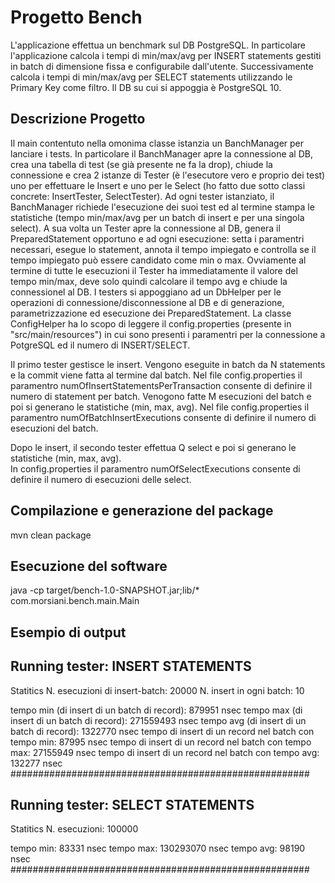 Progetto Bench
==============

L'applicazione effettua un benchmark sul DB PostgreSQL. In particolare l'applicazione calcola i tempi di min/max/avg per INSERT statements gestiti in batch di dimensione fissa e configurabile dall'utente. Successivamente calcola i tempi di min/max/avg per SELECT statements utilizzando le Primary Key come filtro. Il DB su cui si appoggia è PostgreSQL 10.

Descrizione Progetto
--------------------


Il main contentuto nella omonima classe istanzia un BanchManager per lanciare i tests.
In particolare il BanchManager apre la connessione al DB, crea una tabella di test (se già presente ne fa la drop), chiude la connessione e crea 2 istanze di Tester  (è l'esecutore vero e proprio dei test) uno per effettuare le Insert e uno per le Select (ho fatto due sotto classi concrete: InsertTester, SelectTester). Ad ogni tester istanziato, il BanchManager richiede l'esecuzione dei suoi test ed al termine stampa le statistiche (tempo min/max/avg per un batch di insert e per una singola select).
A sua volta un Tester apre la connessione al DB, genera il PreparedStatement opportuno e ad ogni esecuzione: setta i paramentri necessari, esegue lo statement, annota il tempo impiegato e controlla se il tempo impiegato può essere candidato come min o max. Ovviamente al termine di tutte le esecuzioni il Tester ha immediatamente il valore del tempo min/max, deve solo quindi calcolare il tempo avg e chiude la connessionel al DB.
I testers si appoggiano ad un DbHelper per le operazioni di connessione/disconnessione al DB e di generazione, parametrizzazione ed esecuzione dei PreparedStatement.
La classe ConfigHelper ha lo scopo di leggere il config.properties (presente in "src/main/resources") in cui sono presenti i paramentri per la connessione a PotgreSQL ed il numero di INSERT/SELECT.

Il primo tester gestisce le insert. Vengono eseguite in batch da N statements e la commit viene fatta al termine dal batch.
Nel file config.properties il paramentro numOfInsertStatementsPerTransaction consente di definire il numero di statement per batch.
Venogono fatte M esecuzioni del batch e poi si generano le statistiche (min, max, avg). 
Nel file config.properties il paramentro numOfBatchInsertExecutions consente di definire il numero di esecuzioni del batch.

Dopo le insert, il secondo tester effettua Q select e poi si generano le statistiche (min, max, avg).   
In config.properties il paramentro numOfSelectExecutions consente di definire il numero di esecuzioni delle select.

Compilazione e generazione del package
--------------------

mvn clean package

Esecuzione del software
--------------------

java -cp target/bench-1.0-SNAPSHOT.jar;lib/* com.morsiani.bench.main.Main

Esempio di output
--------------------

Running tester: INSERT STATEMENTS
------------------------------------------------------
Statitics
N. esecuzioni di insert-batch: 20000
N. insert in ogni batch: 10

tempo min (di insert di un batch di record): 879951 nsec
tempo max (di insert di un batch di record): 271559493 nsec
tempo avg (di insert di un batch di record): 1322770 nsec
tempo di insert di un record nel batch con tempo min: 87995 nsec
tempo di insert di un record nel batch con tempo max: 27155949 nsec
tempo di insert di un record nel batch con tempo avg: 132277 nsec
######################################################


Running tester: SELECT STATEMENTS
------------------------------------------------------
Statitics
N. esecuzioni: 100000

tempo min: 83331 nsec
tempo max: 130293070 nsec
tempo avg: 98190 nsec
######################################################
